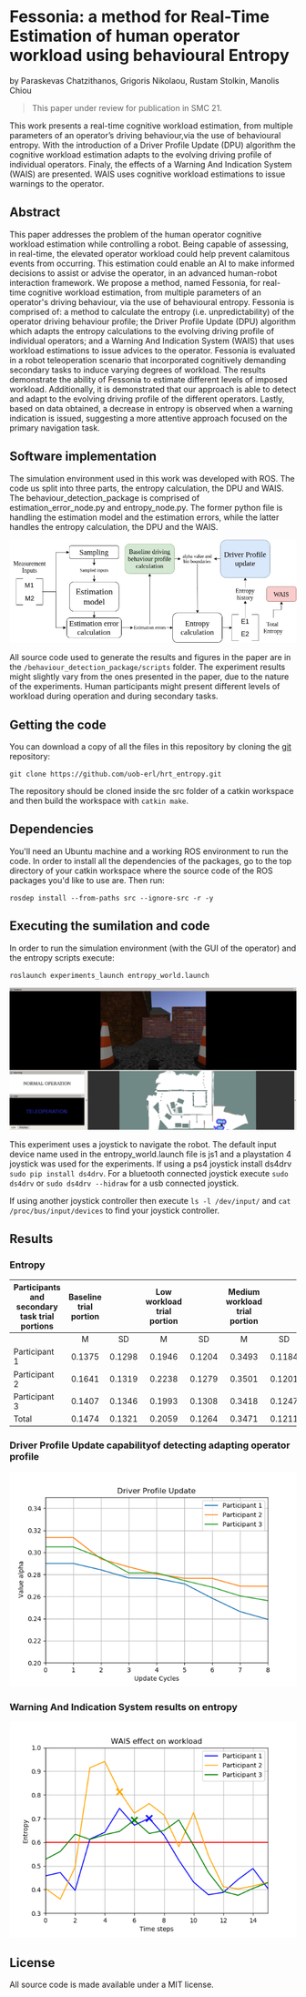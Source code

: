 # Fessonia: a method for Real-Time Estimation of human operator workload using behavioural Entropy

by Paraskevas Chatzithanos, Grigoris Nikolaou, Rustam Stolkin, Manolis Chiou

> This paper under review for publication in SMC 21.

This work presents a real-time cognitive  workload estimation, from multiple parameters of an operator’s driving behaviour,via the use of behavioural entropy. With the introduction of a Driver Profile Update (DPU) algorithm the cognitive workload estimation adapts to the evolving driving profile of individual operators. Finaly, the effects of a Warning And Indication System (WAIS) are presented. WAIS uses cognitive workload estimations to issue warnings to the operator.


## Abstract

This paper addresses the problem of the human operator cognitive workload estimation while controlling a robot. Being capable of assessing, in real-time, the elevated operator workload could help prevent calamitous events from occurring. This estimation could enable an AI to make informed decisions to assist or advise the operator, in an advanced human-robot interaction framework. We propose a method, named Fessonia, for real-time cognitive workload estimation, from multiple parameters of an operator's driving behaviour, via the use of behavioural entropy. Fessonia is comprised of: a method to calculate the entropy (i.e. unpredictability) of the operator driving behaviour profile; the Driver Profile Update (DPU) algorithm which adapts the entropy calculations to the evolving driving profile of individual operators; and a Warning And Indication System (WAIS) that uses workload estimations to issue advices to the operator. Fessonia is evaluated in a robot teleoperation scenario that incorporated cognitively demanding secondary tasks to induce varying degrees of workload. The results demonstrate the ability of Fessonia to estimate different levels of imposed workload. Additionally, it is demonstrated that our approach is able to detect and adapt to the evolving driving profile of the different operators. Lastly, based on data obtained, a decrease in entropy is observed when a warning indication is issued, suggesting a more attentive approach focused on the primary navigation task.

## Software implementation

The simulation environment used in this work was developed with ROS. The code us split into three parts, the entropy calculation, the DPU and WAIS. The behaviour_detection_package is comprised of estimation_error_node.py and entropy_node.py. The former python file is handling the estimation model and the estimation errors, while the latter handles the entropy calculation, the DPU and the WAIS.

![](result_images/my_diagram2v4.jpg)

All source code used to generate the results and figures in the paper are in
the `/behaviour_detection_package/scripts` folder. The experiment results might slightly vary from the ones presented in the paper, due to the nature of the experiments. Human participants might present different levels of workload during operation and during secondary tasks.


## Getting the code

You can download a copy of all the files in this repository by cloning the
[git](https://github.com/uob-erl/hrt_entropy.git) repository:

    git clone https://github.com/uob-erl/hrt_entropy.git

The repository should be cloned inside the src folder of a catkin workspace and then build the workspace with `catkin make`.


## Dependencies

You'll need an Ubuntu machine and a working ROS environment to run the code.
In order to install all the dependencies of the packages, go to the top directory of your catkin workspace where the source code of the ROS packages you'd like to use are. Then run:

    rosdep install --from-paths src --ignore-src -r -y



## Executing the sumilation and code

In order to run the simulation environment (with the GUI of the operator) and the entropy scripts execute:

    roslaunch experiments_launch entropy_world.launch
 
![](result_images/guiv2.png)


This experiment uses a joystick to navigate the robot. The default input device name used in the entropy_world.launch file is js1 and a playstation 4 joystick was used for the experiments. If using a ps4 joystick install ds4drv `sudo pip install ds4drv`. For a bluetooth connected joystick execute `sudo ds4drv` or `sudo ds4drv --hidraw` for a usb connected joystick.

If using another joystick controller then execute `ls -l /dev/input/` and `cat /proc/bus/input/devices` to find your joystick controller.

## Results
### Entropy
| Participants and secondary task trial portions | Baseline trial portion |        | Low workload trial portion |        | Medium workload trial portion |        | High workload trial portion |        |
|------------------------------------------------|:----------------------:|:------:|:--------------------------:|:------:|:-----------------------------:|:------:|:---------------------------:|:------:|
|                                                |            M           |   SD   |              M             |   SD   |               M               |   SD   |              M              |   SD   |
| Participant 1                                  |         0.1375         | 0.1298 |           0.1946           | 0.1204 |             0.3493            | 0.1184 |            0.4441           | 0.1051 |
| Participant 2                                  |         0.1641         | 0.1319 |           0.2238           | 0.1279 |             0.3501            | 0.1201 |            0.4918           | 0.1174 |
| Participant 3                                  |         0.1407         | 0.1346 |           0.1993           | 0.1308 |             0.3418            | 0.1247 |            0.4248           | 0.1091 |
| Total                                          |         0.1474         | 0.1321 |           0.2059           | 0.1264 |             0.3471            | 0.1211 |            0.4546           | 0.1105 |

### Driver Profile Update capabilityof detecting adapting operator profile 
![](result_images/DPU.png)

### Warning And Indication System results on entropy
![](result_images/indicator2.png)

## License

All source code is made available under a MIT license.
